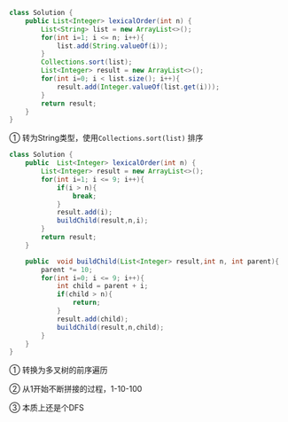 ```java
class Solution {
    public List<Integer> lexicalOrder(int n) {
        List<String> list = new ArrayList<>();
        for(int i=1; i <= n; i++){
            list.add(String.valueOf(i));
        }
        Collections.sort(list);
        List<Integer> result = new ArrayList<>();
        for(int i=0; i < list.size(); i++){
            result.add(Integer.valueOf(list.get(i)));
        }
        return result;
    }
}
```

① 转为String类型，使用`Collections.sort(list)` 排序













```java
class Solution {
    public  List<Integer> lexicalOrder(int n) {
        List<Integer> result = new ArrayList<>();
        for(int i=1; i <= 9; i++){
            if(i > n){
                break;
            }
            result.add(i);
            buildChild(result,n,i);
        }
        return result;
    }

    public  void buildChild(List<Integer> result,int n, int parent){
        parent *= 10;
        for(int i=0; i <= 9; i++){
            int child = parent + i;
            if(child > n){
                return;
            }
            result.add(child);
            buildChild(result,n,child);
        }
    }
}
```

①  转换为多叉树的前序遍历

② 从1开始不断拼接的过程，1-10-100

③ 本质上还是个DFS



























































